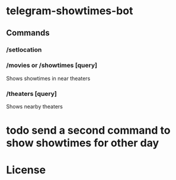 telegram-showtimes-bot
======================

## Commands

### /setlocation

### /movies or /showtimes [query]

Shows showtimes in near theaters

### /theaters [query]

Shows nearby theaters

# todo send a second command to show showtimes for other day

# License
